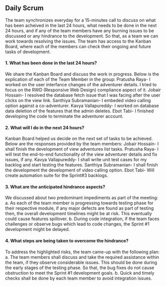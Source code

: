 ## Daily Scrum
The team synchronizes everyday for a 15-minutes call to discuss on what has been acheived in the last 24 hours, what needs to be done in the next 24 hours, and if any of the team members have any burning issues to be discussed or any hindrance to the development. So that, as a team we can work towards resolving the issues. The team has access to the Kanban Board, where each of the members can check their ongoing and future tasks of development.

#### 1. What has been done in the last 24 hours?
We share the Kanban Board and discuss the work in progress. Below is the explication of each of the Team Member in the group:
Pratusha Raya- I worked on the user interfance changes of the adventurer details. I tried to focus on the RWD (Responsive Web Design) compliance aspect of it.
Jobair Hossain- I resolved the database fetch issue that I was facing after the user clicks on the view link. 
Santhiya Subramanian- I embeded video calling option against a co-adventurer.
Kavya Vallapureddy- I worked on database data deletion of the features that the admin deletes.
Ebot Tabi- I finished developing the code to terminate the adventurer account.

#### 2. What will I do in the next 24 hours?
Kanban Board helped us decide on the next set of tasks to be achieved. Below are the responses provided by the team members:
Jobair Hossain- I shall finish the development of view adventures list tasks.
Pratusha Raya- I will test the end-to-end functionality of the view adventurer details and fix issues, if any.
Kavya Vallapureddy- I shall write unit test cases for my backlog and start testing the features.
Santhiya Subramanian- I shall finish the development the development of video calling option.
Ebot Tabi- Will create automation suite for the Sprint#3 backlogs.

#### 3. What are the anticipated hindrance aspects?
We discussed about two predominant impediments as part of the meeting:
a. As each of the team member is progressing towards testing phase for their respective module, if any major defects are found as part of testing then, the overall development timelines might be at risk. This eventually could cause features spillover.
b. During code integration, if the team faces challenges or observe bugs which lead to code changes, the Sprint #1 development might be delayed.

#### 4. What steps are being taken to overcome the hindrance?
To address the highlighted risks, the team came-up with the following plan:
a. The team members shall discuss and take the required assistance within the team, if they observe considerable issues. This should be done during the early stages of the testing phase. So that, the bug fixes do not cause obstruction to meet the Sprint #1 development goals.
b. Quick and timely checks shall be done by each team member to avoid integration issues.
